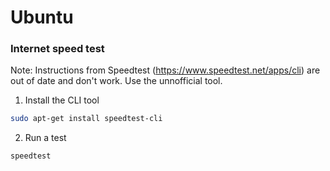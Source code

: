 # Ubuntu


### Internet speed test

Note: Instructions from Speedtest (https://www.speedtest.net/apps/cli) are out of date and don't work. Use the unnofficial tool.

1. Install the CLI tool

```bash
sudo apt-get install speedtest-cli
```

2. Run a test

```bash
speedtest
```
